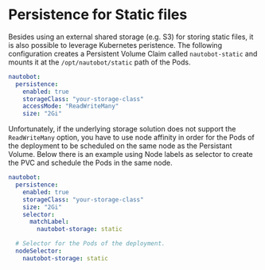 # Persistence for Static files

Besides using an external shared storage (e.g. S3) for storing static files, it is also possible to leverage Kubernetes peristence. The following configuration creates a Persistent Volume Claim called `nautobot-static` and mounts it at the `/opt/nautobot/static` path of the Pods.

```yaml
nautobot:
  persistence:
    enabled: true
    storageClass: "your-storage-class"
    accessMode: "ReadWriteMany"
    size: "2Gi"
```

Unfortunately, if the underlying storage solution does not support the `ReadWriteMany` option, you have to use node affinity in order for the Pods of the deployment to be scheduled on the same node as the Persistant Volume. Below there is an example using Node labels as selector to create the PVC and schedule the Pods in the same node.

```yaml
nautobot:
  persistence:
    enabled: true
    storageClass: "your-storage-class"
    size: "2Gi"
    selector:
      matchLabel:
        nautobot-storage: static

  # Selector for the Pods of the deployment.
  nodeSelector:
    nautobot-storage: static
```